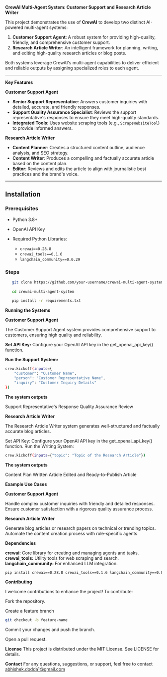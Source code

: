**CrewAI Multi-Agent System: Customer Support and Research Article Writer**

This project demonstrates the use of **CrewAI** to develop two distinct AI-powered multi-agent systems:
1. **Customer Support Agent**: A robust system for providing high-quality, friendly, and comprehensive customer support.
2. **Research Article Writer**: An intelligent framework for planning, writing, and editing high-quality research articles or blog posts.

Both systems leverage CrewAI's multi-agent capabilities to deliver efficient and reliable outputs by assigning specialized roles to each agent.

---

**Key Features**

**Customer Support Agent**

- **Senior Support Representative**: Answers customer inquiries with detailed, accurate, and friendly responses.
- **Support Quality Assurance Specialist**: Reviews the support representative's responses to ensure they meet high-quality standards.
- **Integrated Tools**: Uses website scraping tools (e.g., `ScrapeWebsiteTool`) to provide informed answers.

**Research Article Writer**
- **Content Planner**: Creates a structured content outline, audience analysis, and SEO strategy.
- **Content Writer**: Produces a compelling and factually accurate article based on the content plan.
- **Editor**: Reviews and edits the article to align with journalistic best practices and the brand's voice.

---

## Installation

### Prerequisites

- Python 3.8+

- OpenAI API Key

- Required Python Libraries:
  - `crewai==0.28.8`
  - `crewai_tools==0.1.6`
  - `langchain_community==0.0.29`

### Steps
```bash
   git clone https://github.com/your-username/crewai-multi-agent-system.git
   
   cd crewai-multi-agent-system
   
   pip install -r requirements.txt
```
**Running the Systems**

**Customer Support Agent**

The Customer Support Agent system provides comprehensive support to customers, ensuring high quality and reliability.

**Set API Key:** Configure your OpenAI API key in the get_openai_api_key() function.

**Run the Support System:**
```bash
crew.kickoff(inputs={
    "customer": "Customer Name",
    "person": "Customer Representative Name",
    "inquiry": "Customer Inquiry Details"
})
```

**The system outputs**

Support Representative's Response
Quality Assurance Review


**Research Article Writer**

The Research Article Writer system generates well-structured and factually accurate blog articles.

Set API Key: Configure your OpenAI API key in the get_openai_api_key() function.
Run the Writing System:
```bash
crew.kickoff(inputs={"topic": "Topic of the Research Article"})
```
**The system outputs**

Content Plan
Written Article
Edited and Ready-to-Publish Article

**Example Use Cases**

**Customer Support Agent**

Handle complex customer inquiries with friendly and detailed responses.
Ensure customer satisfaction with a rigorous quality assurance process.

**Research Article Writer**

Generate blog articles or research papers on technical or trending topics.
Automate the content creation process with role-specific agents.

**Dependencies**

**crewai:** Core library for creating and managing agents and tasks.
**crewai_tools:** Utility tools for web scraping and search.
**langchain_community:** For enhanced LLM integration.
```bash
pip install crewai==0.28.8 crewai_tools==0.1.6 langchain_community==0.0.29
```
**Contributing**

I welcome contributions to enhance the project! To contribute:

Fork the repository.

Create a feature branch
```bash
git checkout -b feature-name
```
Commit your changes and push the branch.

Open a pull request.

**License**
This project is distributed under the MIT License. See LICENSE for details.

**Contact**
For any questions, suggestions, or support, feel free to contact abhishek.dodda1@gmail.com
